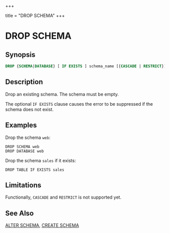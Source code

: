 +++

title = "DROP SCHEMA"
+++

DROP SCHEMA
===========

Synopsis
--------

``` sql
DROP {SCHEMA|DATABASE} [ IF EXISTS ] schema_name [{CASCADE | RESTRICT}]
```

Description
-----------

Drop an existing schema. The schema must be empty.

The optional `IF EXISTS` clause causes the error to be suppressed if the schema does not exist.

Examples
--------

Drop the schema `web`:

    DROP SCHEMA web
    DROP DATABASE web

Drop the schema `sales` if it exists:

    DROP TABLE IF EXISTS sales

Limitations
-----------

Functionally, `CASCADE` and `RESTRICT` is not supported yet.

See Also
--------

[ALTER SCHEMA](./alter-schema.html), [CREATE SCHEMA](./create-schema.html)
